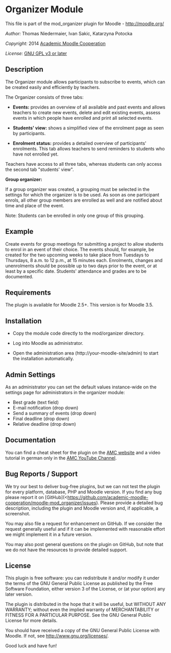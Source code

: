 Organizer Module
================

This file is part of the mod_organizer plugin for Moodle - <http://moodle.org/>

*Author:*    Thomas Niedermaier, Ivan Sakic, Katarzyna Potocka

*Copyright:* 2014 [Academic Moodle Cooperation](http://www.academic-moodle-cooperation.org)

*License:*   [GNU GPL v3 or later](http://www.gnu.org/copyleft/gpl.html)


Description
-----------

The Organizer module allows participants to subscribe to events, which can be created easily and
efficiently by teachers.

The Organizer consists of three tabs:

* **Events:** provides an overview of all available and past events and allows teachers to create
  new events, delete and edit existing events, assess events in which people have enrolled and
  print all selected events.

* **Students' view:** shows a simplified view of the enrolment page as seen by participants.

* **Enrolment status:** provides a detailed overview of participants' enrolments. This tab allows
  teachers to send reminders to students who have not enrolled yet.

Teachers have access to all three tabs, whereas students can only access the second tab "students'
view".

**Group organizer:**

If a group organizer was created, a grouping must be selected in the settings for which the
organizer is to be used. As soon as one participant enrols, all other group members are enrolled as
well and are notified about time and place of the event.

Note: Students can be enrolled in only one group of this grouping.


Example
-------

Create events for group meetings for submitting a project to allow students to enrol in an event of
their choice. The events should, for example, be created for the two upcoming weeks to take place
from Tuesdays to Thursdays, 8 a.m. to 12 p.m., at 15 minutes each. Enrolments, changes and
unenrolments should be possible up to two days prior to the event, or at least by a specific date.
Students' attendance and grades are to be documented.


Requirements
------------

The plugin is available for Moodle 2.5+. This version is for Moodle 3.5.


Installation
------------

* Copy the module code directly to the mod/organizer directory.

* Log into Moodle as administrator.

* Open the administration area (http://your-moodle-site/admin) to start the installation
  automatically.


Admin Settings
--------------

As an administrator you can set the default values instance-wide on the settings page for
administrators in the organizer module:

* Best grade (text field)
* E-mail notification (drop down)
* Send a summary of events (drop down)
* Final deadline (drop down)
* Relative deadline (drop down)


Documentation
-------------

You can find a cheat sheet for the plugin on the [AMC
website](http://www.academic-moodle-cooperation.org/en/modules/organizer/) and a video tutorial in
german only in the [AMC YouTube Channel](https://www.youtube.com/c/AMCAcademicMoodleCooperation).


Bug Reports / Support
---------------------

We try our best to deliver bug-free plugins, but we can not test the plugin for every platform,
database, PHP and Moodle version. If you find any bug please report it on
[GitHub](<https://github.com/academic-moodle-cooperation/moodle-mod_organizer/issues). Please
provide a detailed bug description, including the plugin and Moodle version and, if applicable, a
screenshot.

You may also file a request for enhancement on GitHub. If we consider the request generally useful
and if it can be implemented with reasonable effort we might implement it in a future version.

You may also post general questions on the plugin on GitHub, but note that we do not have the
resources to provide detailed support.


License
-------

This plugin is free software: you can redistribute it and/or modify it under the terms of the GNU
General Public License as published by the Free Software Foundation, either version 3 of the
License, or (at your option) any later version.

The plugin is distributed in the hope that it will be useful, but WITHOUT ANY WARRANTY; without
even the implied warranty of MERCHANTABILITY or FITNESS FOR A PARTICULAR PURPOSE. See the GNU
General Public License for more details.

You should have received a copy of the GNU General Public License with Moodle. If not, see
<http://www.gnu.org/licenses/>.


Good luck and have fun!
